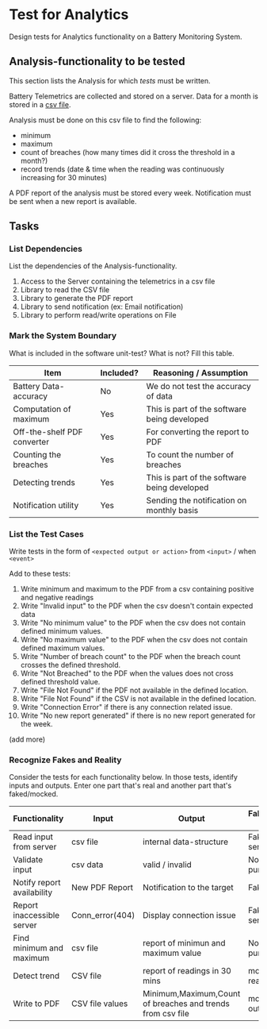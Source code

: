 # Test for Analytics

Design tests for Analytics functionality on a Battery Monitoring System.

## Analysis-functionality to be tested

This section lists the Analysis for which _tests_ must be written.

Battery Telemetrics are collected and stored on a server.
Data for a month is stored in a [csv file](https://en.wikipedia.org/wiki/Comma-separated_values).

Analysis must be done on this csv file to find the following:
- minimum
- maximum
- count of breaches (how many times did it cross the threshold in a month?)
- record trends (date & time when the reading was continuously increasing for 30 minutes)

A PDF report of the analysis must be stored every week.
Notification must be sent when a new report is available.

## Tasks

### List Dependencies

List the dependencies of the Analysis-functionality.

1. Access to the Server containing the telemetrics in a csv file
2. Library to read the CSV file
3. Library to generate the PDF report
4. Library to send notification (ex: Email notification) 
5. Library to perform read/write operations on File

### Mark the System Boundary

What is included in the software unit-test? What is not? Fill this table.

| Item                      | Included?     | Reasoning / Assumption
|---------------------------|---------------|---
Battery Data-accuracy       | No            | We do not test the accuracy of data
Computation of maximum      | Yes           | This is part of the software being developed
Off-the-shelf PDF converter | Yes           | For converting the report to PDF
Counting the breaches       | Yes           | To count the number of breaches
Detecting trends            | Yes           | This is part of the software being developed
Notification utility        | Yes           | Sending the notification on monthly basis

### List the Test Cases

Write tests in the form of `<expected output or action>` from `<input>` / when `<event>`

Add to these tests:

1. Write minimum and maximum to the PDF from a csv containing positive and negative readings
2. Write "Invalid input" to the PDF when the csv doesn't contain expected data
3. Write "No minimum value" to the PDF when the csv does not contain defined minimum values.
4. Write "No maximum value" to the PDF when the csv does not contain defined maximum values.
5. Write "Number of breach count" to the PDF when the breach count crosses the defined threshold.
6. Write "Not Breached" to the PDF when the values does not cross defined threshold value.
7. Write "File Not Found" if the PDF not available in the defined location.
8. Write "File Not Found" if the CSV is not available in the defined location.
9. Write "Connection Error" if there is any connection related issue.
10. Write "No new report generated" if there is no new report generated for the week.

(add more)

### Recognize Fakes and Reality

Consider the tests for each functionality below.
In those tests, identify inputs and outputs.
Enter one part that's real and another part that's faked/mocked.

| Functionality            | Input           | Output                                                    | Faked/mocked part
|--------------------------|-----------------|-----------------------------------------------------------|------------------
Read input from server     | csv file        | internal data-structure                                   | Fake the server store
Validate input             | csv data        | valid / invalid                                           | None - it's a pure function
Notify report availability | New PDF Report  | Notification to the target                                | Fake the notify
Report inaccessible server | Conn_error(404) | Display connection issue                                  | Fake the server
Find minimum and maximum   | csv file        | report of minimun and maximum value                       | None - it's a pure function
Detect trend               | CSV file        | report of readings in 30 mins                             | mock the readings
Write to PDF               | CSV file values | Minimum,Maximum,Count of breaches and trends from csv file| mock the PDF output
